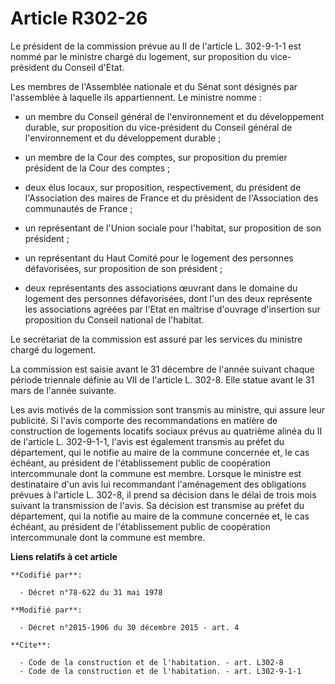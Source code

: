 # Article R302-26

Le président de la commission prévue au II de l'article L. 302-9-1-1 est nommé par le ministre chargé du logement, sur
proposition du vice-président du Conseil d'Etat. 

Les membres de l'Assemblée nationale et du Sénat sont désignés par l'assemblée à laquelle ils appartiennent. Le ministre
nomme :

- un membre du Conseil général de l'environnement et du développement durable, sur proposition du vice-président du Conseil
général de l'environnement et du développement durable ;

- un membre de la Cour des comptes, sur proposition du premier président de la Cour des comptes ;

- deux élus locaux, sur proposition, respectivement, du président de l'Association des maires de France et du président de
l'Association des communautés de France ;

- un représentant de l'Union sociale pour l'habitat, sur proposition de son président ;

- un représentant du Haut Comité pour le logement des personnes défavorisées, sur proposition de son président ;

- deux représentants des associations œuvrant dans le domaine du logement des personnes défavorisées, dont l'un des deux
représente les associations agréées par l'Etat en maîtrise d'ouvrage d'insertion sur proposition du Conseil national de
l'habitat. 

Le secrétariat de la commission est assuré par les services du ministre chargé du logement. 

La commission est saisie avant le 31 décembre de l'année suivant chaque période triennale définie au VII de l'article L.
302-8. Elle statue avant le 31 mars de l'année suivante.

Les avis motivés de la commission sont transmis au ministre, qui assure leur publicité. Si l'avis comporte des
recommandations en matière de construction de logements locatifs sociaux prévus au quatrième alinéa du II de l'article L.
302-9-1-1, l'avis est également transmis au préfet du département, qui le notifie au maire de la commune concernée et, le cas
échéant, au président de l'établissement public de coopération intercommunale dont la commune est membre. Lorsque le ministre
est destinataire d'un avis lui recommandant l'aménagement des obligations prévues à l'article L. 302-8, il prend sa décision
dans le délai de trois mois suivant la transmission de l'avis. Sa décision est transmise au préfet du département, qui la
notifie au maire de la commune concernée et, le cas échéant, au président de l'établissement public de coopération
intercommunale dont la commune est membre.

**Liens relatifs à cet article**

	**Codifié par**:

	  - Décret n°78-622 du 31 mai 1978

	**Modifié par**:

	  - Décret n°2015-1906 du 30 décembre 2015 - art. 4

	**Cite**:

	  - Code de la construction et de l'habitation. - art. L302-8
	  - Code de la construction et de l'habitation. - art. L302-9-1-1
